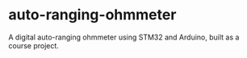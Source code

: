 # auto-ranging-ohmmeter
A digital auto-ranging ohmmeter using STM32 and Arduino, built as a course project.
